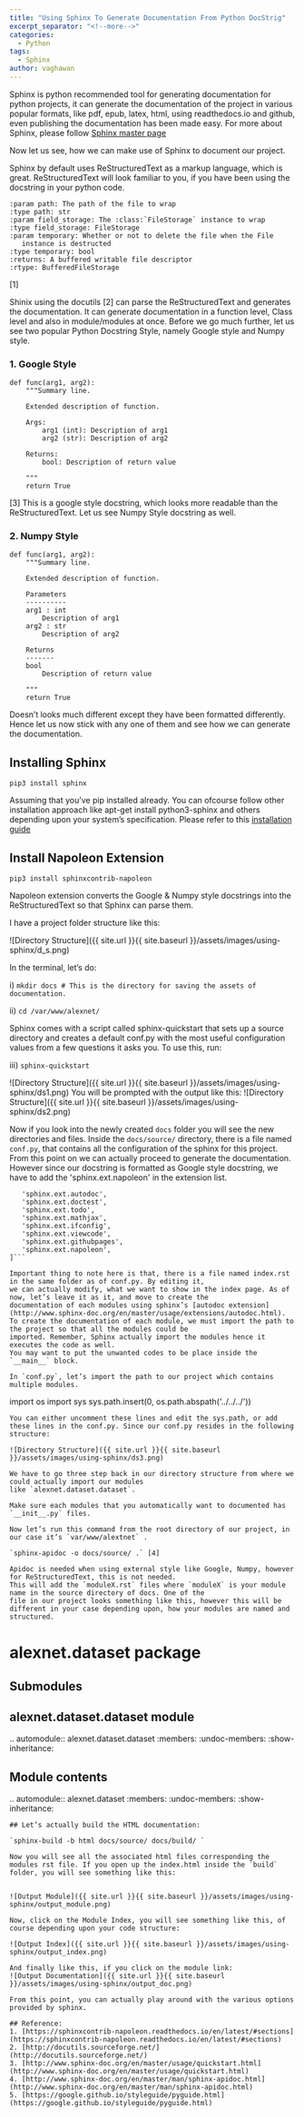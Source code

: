 ```yaml
---
title: "Using Sphinx To Generate Documentation From Python DocStrig"
excerpt_separator: "<!--more-->"
categories:
  - Python
tags:
  - Sphinx
author: vaghawan
---
```


Sphinx is python recommended tool for generating documentation for python projects, it can generate the documentation of
 the project in various popular formats, like pdf, epub, latex, html, using readthedocs.io and github, even publishing the
 documentation has been made easy. For more about Sphinx, please follow [Sphinx master page](http://www.sphinx-doc.org/en/master/)

Now let us see, how we can make use of Sphinx to document our project.

Sphinx by default uses ReStructuredText as a markup language, which is great. ReStructuredText will look familiar to you, if you have been using the docstring in your python code.

```
:param path: The path of the file to wrap
:type path: str
:param field_storage: The :class:`FileStorage` instance to wrap
:type field_storage: FileStorage
:param temporary: Whether or not to delete the file when the File
   instance is destructed
:type temporary: bool
:returns: A buffered writable file descriptor
:rtype: BufferedFileStorage

```
[1]

Shinix using the docutils [2] can parse the ReStructuredText and generates the documentation. It can generate documentation in a function level, Class level and also in module/modules at once.
Before we go much further, let us see two popular Python Docstring Style, namely Google style and Numpy style.

### 1. Google Style

```
def func(arg1, arg2):
    """Summary line.

    Extended description of function.

    Args:
        arg1 (int): Description of arg1
        arg2 (str): Description of arg2

    Returns:
        bool: Description of return value

    """
    return True

```
[3]
This is a google style docstring, which looks more readable than the ReStructuredText. Let us see Numpy Style docstring as well.

### 2. Numpy Style

```
def func(arg1, arg2):
    """Summary line.

    Extended description of function.

    Parameters
    ----------
    arg1 : int
        Description of arg1
    arg2 : str
        Description of arg2

    Returns
    -------
    bool
        Description of return value

    """
    return True

```

Doesn’t looks much different except they have been formatted differently. Hence let us now stick with any one of them and see how we can generate the documentation.

## Installing Sphinx
`pip3 install sphinx`

Assuming that you’ve pip installed already. You can ofcourse follow other installation approach
like apt-get install python3-sphinx and others depending upon your system’s specification. Please refer to this
[installation guide](http://www.sphinx-doc.org/en/master/usage/installation.html)

## Install Napoleon Extension
`pip3 install sphinxcontrib-napoleon`

Napoleon extension converts the Google & Numpy style docstrings into the ReStructuredText so that Sphinx can parse them.

I have a project folder structure like this:

![Directory Structure]({{ site.url }}{{ site.baseurl }}/assets/images/using-sphinx/d_s.png)

In the terminal, let’s do:

i) `mkdir docs # This is the directory for saving the assets of documentation.`

ii) `cd /var/www/alexnet/`

Sphinx comes with a script called sphinx-quickstart that sets up a source directory and creates a default conf.py with
 the most useful configuration values from a few questions it asks you. To use this, run:

iii) `sphinx-quickstart`

![Directory Structure]({{ site.url }}{{ site.baseurl }}/assets/images/using-sphinx/ds1.png)
You will be prompted with the output like this:
![Directory Structure]({{ site.url }}{{ site.baseurl }}/assets/images/using-sphinx/ds2.png)

Now if you look into the newly created `docs` folder you will see the new directories and files. Inside the `docs/source/`
directory, there is a file named `conf.py`, that contains all the configuration of the sphinx for this project.
From this point on we can actually proceed to generate the documentation. However since our docstring is formatted as
Google style docstring, we have to add the 'sphinx.ext.napoleon' in the extension list.

```extensions = [
   'sphinx.ext.autodoc',
   'sphinx.ext.doctest',
   'sphinx.ext.todo',
   'sphinx.ext.mathjax',
   'sphinx.ext.ifconfig',
   'sphinx.ext.viewcode',
   'sphinx.ext.githubpages',
   'sphinx.ext.napoleon',
]```

Important thing to note here is that, there is a file named index.rst in the same folder as of conf.py. By editing it,
we can actually modify, what we want to show in the index page. As of now, let’s leave it as it, and move to create the
documentation of each modules using sphinx’s [autodoc extension](http://www.sphinx-doc.org/en/master/usage/extensions/autodoc.html).
To create the documentation of each module, we must import the path to the project so that all the modules could be
imported. Remember, Sphinx actually import the modules hence it executes the code as well.
You may want to put the unwanted codes to be place inside the `__main__` block.

In `conf.py`, let’s import the path to our project which contains multiple modules.

```
import os
import sys
sys.path.insert(0, os.path.abspath('../../../'))
```
You can either uncomment these lines and edit the sys.path, or add these lines in the conf.py. Since our conf.py resides in the following structure:

![Directory Structure]({{ site.url }}{{ site.baseurl }}/assets/images/using-sphinx/ds3.png)

We have to go three step back in our directory structure from where we could actually import our modules
like `alexnet.dataset.dataset`.

Make sure each modules that you automatically want to documented has `__init__.py` files.

Now let’s run this command from the root directory of our project, in our case it’s `var/www/alextnet` .

`sphinx-apidoc -o docs/source/ .` [4]

Apidoc is needed when using external style like Google, Numpy, however for ReStructuredText, this is not needed.
This will add the `moduleX.rst` files where `moduleX` is your module name in the source directory of docs. One of the
file in our project looks something like this, however this will be different in your case depending upon, how your modules are named and structured.

```
alexnet.dataset package
=======================

Submodules
----------

alexnet.dataset.dataset module
------------------------------

.. automodule:: alexnet.dataset.dataset
   :members:
   :undoc-members:
   :show-inheritance:


Module contents
---------------

.. automodule:: alexnet.dataset
   :members:
   :undoc-members:
   :show-inheritance:

```
## Let’s actually build the HTML documentation:

`sphinx-build -b html docs/source/ docs/build/ `

Now you will see all the associated html files corresponding the modules rst file. If you open up the index.html inside the `build` folder, you will see something like this:


![Output Module]({{ site.url }}{{ site.baseurl }}/assets/images/using-sphinx/output_module.png)

Now, click on the Module Index, you will see something like this, of course depending upon your code structure:

![Output Index]({{ site.url }}{{ site.baseurl }}/assets/images/using-sphinx/output_index.png)

And finally like this, if you click on the module link:
![Output Documentation]({{ site.url }}{{ site.baseurl }}/assets/images/using-sphinx/output_doc.png)

From this point, you can actually play around with the various options provided by sphinx.

## Reference:
1. [https://sphinxcontrib-napoleon.readthedocs.io/en/latest/#sections](https://sphinxcontrib-napoleon.readthedocs.io/en/latest/#sections)
2. [http://docutils.sourceforge.net/](http://docutils.sourceforge.net/)
3. [http://www.sphinx-doc.org/en/master/usage/quickstart.html](http://www.sphinx-doc.org/en/master/usage/quickstart.html)
4. [http://www.sphinx-doc.org/en/master/man/sphinx-apidoc.html](http://www.sphinx-doc.org/en/master/man/sphinx-apidoc.html)
5. [https://google.github.io/styleguide/pyguide.html](https://google.github.io/styleguide/pyguide.html)